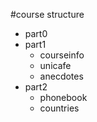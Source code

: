 #course structure

- part0
- part1
  - courseinfo
  - unicafe
  - anecdotes
- part2
  - phonebook
  - countries
